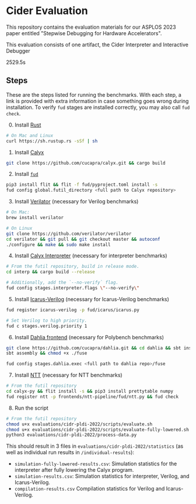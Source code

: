 # Cider Evaluation

This repository contains the evaluation materials for our ASPLOS 2023 paper
entitled "Stepwise Debugging for Hardware Accelerators".

This evaluation consists of one artifact, the Cider Interpreter and Interactive Debugger

2529.5s

## Steps

These are the steps listed for running the benchmarks. With each step, a link is provided with
extra information in case something goes wrong during installation. To verify `fud` stages are
installed correctly, you may also call `fud check`.

0. Install [Rust](https://doc.rust-lang.org/cargo/getting-started/installation.html)

```bash
# On Mac and Linux
curl https://sh.rustup.rs -sSf | sh
```

1. Install [Calyx](https://capra.cs.cornell.edu/docs/calyx/intro.html#compiler-installation)

```bash
git clone https://github.com/cucapra/calyx.git && cargo build
```

2. Install [`fud`](https://capra.cs.cornell.edu/docs/calyx/intro.html#installing-the-command-line-driver)

```bash
pip3 install flit && flit -f fud/pyproject.toml install -s
fud config global.futil_directory <full path to Calyx repository>
```

3. Install [Verilator](https://capra.cs.cornell.edu/docs/calyx/intro.html#simulating-with-verilator) (necessary for Verilog benchmarks)

```bash
# On Mac:
brew install verilator

# On Linux
git clone https://github.com/verilator/verilator
cd verilator && git pull && git checkout master && autoconf
./configure && make && sudo make install
```

4. Install [Calyx Interpreter](https://capra.cs.cornell.edu/docs/calyx/interpreter.html#interpreting-via-fud) (necessary for interpreter benchmarks)

```bash
# From the futil repository, build in release mode.
cd interp && cargo build --release

# Additionally, add the `--no-verify` flag.
fud config stages.interpreter.flags \"--no-verify\"
```

5. Install [Icarus-Verilog](https://capra.cs.cornell.edu/docs/calyx/fud/index.html#icarus-verilog) (necessary for Icarus-Verilog benchmarks)

```bash
fud register icarus-verilog -p fud/icarus/icarus.py

# Set Verilog to high priority.
fud c stages.verilog.priority 1
```

6. Install [Dahlia frontend](https://capra.cs.cornell.edu/docs/calyx/fud/index.html#dahlia-frontend) (necessary for Polybench benchmarks)

```bash
git clone https://github.com/cucapra/dahlia.git && cd dahlia && sbt install
sbt assembly && chmod +x ./fuse

fud config stages.dahlia.exec <full path to dahlia repo>/fuse
```

7. Install [NTT](https://capra.cs.cornell.edu/docs/calyx/frontends/ntt.html#installation) (necessary for NTT benchmarks)
```bash
# From the futil repository
cd calyx-py && flit install -s && pip3 install prettytable numpy
fud register ntt -p frontends/ntt-pipeline/fud/ntt.py && fud check
```

8. Run the script

```bash
# From the futil repository
chmod u+x evaluations/cidr-pldi-2022/scripts/evaluate.sh
chmod u+x evaluations/cidr-pldi-2022/scripts/evaluate-fully-lowered.sh 
python3 evaluations/cidr-pldi-2022/process-data.py
```

This should result in 3 files in `evaluations/cidr-pldi-2022/statistics` (as well as individual run results in `/individual-results`):
- `simulation-fully-lowered-results.csv`: Simulation statistics for the interpreter after fully lowering the Calyx program. 
- `simulation-results.csv`: Simulation statistics for interpreter, Verilog, and Icarus-Verilog.
- `compilation-results.csv` Compilation statistics for Verilog and Icarus-Verilog.
